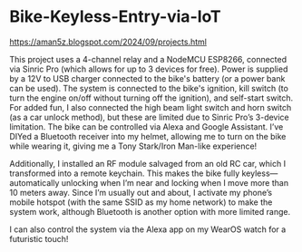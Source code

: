 # Bike-Keyless-Entry-via-IoT

https://aman5z.blogspot.com/2024/09/projects.html

This project uses a 4-channel relay and a NodeMCU ESP8266, connected via Sinric Pro (which allows for up to 3 devices for free). Power is supplied by a 12V to USB charger connected to the bike's battery (or a power bank can be used). The system is connected to the bike's ignition, kill switch (to turn the engine on/off without turning off the ignition), and self-start switch.
For added fun, I also connected the high beam light switch and horn switch (as a car unlock method), but these are limited due to Sinric Pro’s 3-device limitation. The bike can be controlled via Alexa and Google Assistant. I’ve DIYed a Bluetooth receiver into my helmet, allowing me to turn on the bike while wearing it, giving me a Tony Stark/Iron Man-like experience!

Additionally, I installed an RF module salvaged from an old RC car, which I transformed into a remote keychain. This makes the bike fully keyless—automatically unlocking when I’m near and locking when I move more than 10 meters away. Since I’m usually out and about, I activate my phone’s mobile hotspot (with the same SSID as my home network) to make the system work, although Bluetooth is another option with more limited range.

I can also control the system via the Alexa app on my WearOS watch for a futuristic touch!

